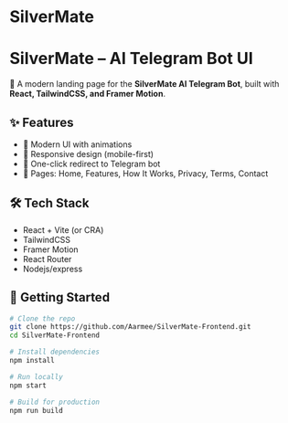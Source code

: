 ﻿# SilverMate

# SilverMate – AI Telegram Bot UI

🚀 A modern landing page for the **SilverMate AI Telegram Bot**, built with **React, TailwindCSS, and Framer Motion**.

## ✨ Features
- 🎨 Modern UI with animations
- 📱 Responsive design (mobile-first)
- 🔗 One-click redirect to Telegram bot
- 📄 Pages: Home, Features, How It Works, Privacy, Terms, Contact

## 🛠️ Tech Stack
- React + Vite (or CRA)
- TailwindCSS
- Framer Motion
- React Router
- Nodejs/express

## 🚀 Getting Started

```bash
# Clone the repo
git clone https://github.com/Aarmee/SilverMate-Frontend.git
cd SilverMate-Frontend

# Install dependencies
npm install

# Run locally
npm start

# Build for production
npm run build


